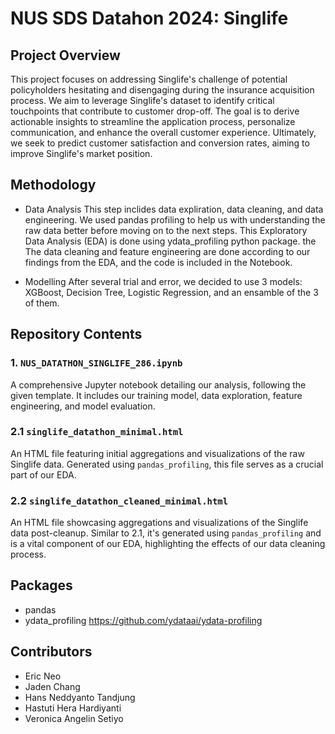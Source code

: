 # NUS SDS Datahon 2024: Singlife

## Project Overview
This project focuses on addressing Singlife's challenge of potential policyholders hesitating and disengaging during the insurance acquisition process. We aim to leverage Singlife's dataset to identify critical touchpoints that contribute to customer drop-off. The goal is to derive actionable insights to streamline the application process, personalize communication, and enhance the overall customer experience. Ultimately, we seek to predict customer satisfaction and conversion rates, aiming to improve Singlife's market position.

## Methodology
* Data Analysis
This step inclides data expliration, data cleaning, and data engineering. We used pandas profiling to help us with understanding the raw data better before moving on to the next steps. This Exploratory Data Analysis (EDA) is done using ydata_profiling python package. the The data cleaning and feature engineering are done according to our findings from the EDA, and the code is included in the Notebook.

* Modelling
After several trial and error, we decided to use 3 models: XGBoost, Decision Tree, Logistic Regression, and an ensamble of the 3 of them. 


## Repository Contents

### 1. `NUS_DATATHON_SINGLIFE_286.ipynb`
A comprehensive Jupyter notebook detailing our analysis, following the given template. It includes our training model, data exploration, feature engineering, and model evaluation.

### 2.1 `singlife_datathon_minimal.html`
An HTML file featuring initial aggregations and visualizations of the raw Singlife data. Generated using `pandas_profiling`, this file serves as a crucial part of our EDA.

### 2.2 `singlife_datathon_cleaned_minimal.html`
An HTML file showcasing aggregations and visualizations of the Singlife data post-cleanup. Similar to 2.1, it's generated using `pandas_profiling` and is a vital component of our EDA, highlighting the effects of our data cleaning process.

## Packages
* pandas
* ydata_profiling https://github.com/ydataai/ydata-profiling

## Contributors
* Eric Neo
* Jaden Chang
* Hans Neddyanto Tandjung
* Hastuti Hera Hardiyanti
* Veronica Angelin Setiyo
